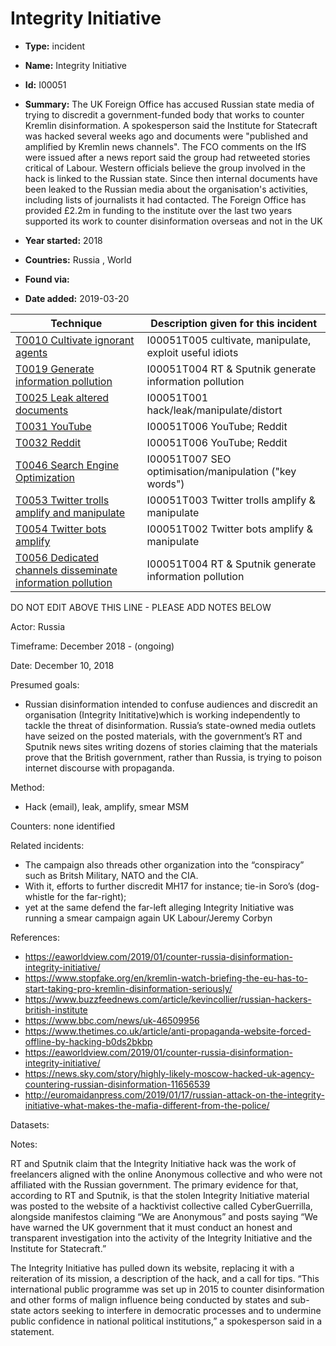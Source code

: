 # Integrity Initiative

* **Type:** incident

* **Name:** Integrity Initiative

* **Id:** I00051

* **Summary:** The UK Foreign Office has accused Russian state media of trying to discredit a government-funded body that works to counter Kremlin disinformation. A spokesperson said the Institute for Statecraft was hacked several weeks ago and documents were "published and amplified by Kremlin news channels".
The FCO comments on the IfS were issued after a news report said the group had retweeted stories critical of Labour. Western officials believe the group involved in the hack is linked to the Russian state. Since then internal documents have been leaked to the Russian media about the organisation's activities, including lists of journalists it had contacted. The Foreign Office has provided £2.2m in funding to the institute over the last two years supported its work to counter disinformation overseas and not in the UK

* **Year started:** 2018

* **Countries:** Russia , World

* **Found via:** 

* **Date added:** 2019-03-20
 

| Technique | Description given for this incident |
| --------- | ------------------------- |
| [T0010 Cultivate ignorant agents](../techniques/T0010.md) | I00051T005 cultivate, manipulate, exploit useful idiots |
| [T0019 Generate information pollution](../techniques/T0019.md) | I00051T004 RT & Sputnik generate information pollution |
| [T0025 Leak altered documents](../techniques/T0025.md) | I00051T001 hack/leak/manipulate/distort |
| [T0031 YouTube](../techniques/T0031.md) | I00051T006 YouTube; Reddit |
| [T0032 Reddit](../techniques/T0032.md) | I00051T006 YouTube; Reddit |
| [T0046 Search Engine Optimization](../techniques/T0046.md) | I00051T007 SEO optimisation/manipulation ("key words") |
| [T0053 Twitter trolls amplify and manipulate](../techniques/T0053.md) | I00051T003 Twitter trolls amplify & manipulate |
| [T0054 Twitter bots amplify](../techniques/T0054.md) | I00051T002 Twitter bots amplify & manipulate |
| [T0056 Dedicated channels disseminate information pollution](../techniques/T0056.md) | I00051T004 RT & Sputnik generate information pollution |


DO NOT EDIT ABOVE THIS LINE - PLEASE ADD NOTES BELOW

Actor: Russia

Timeframe: December 2018 - (ongoing)

Date: December 10, 2018

Presumed goals: 

* Russian disinformation intended to confuse audiences and discredit an organisation (Integrity Inititative)which is working independently to tackle the threat of disinformation. Russia’s state-owned media outlets have seized on the posted materials, with the government’s RT and Sputnik news sites writing dozens of stories claiming that the materials prove that the British government, rather than Russia, is trying to poison internet discourse with propaganda.
 
Method: 

* Hack (email), leak, amplify, smear MSM

Counters: none identified

Related incidents: 

* The campaign also threads other organization into the “conspiracy” such as Britsh Military, NATO and the CIA.
* With it, efforts to further discredit MH17 for instance; tie-in Soro’s (dog-whistle for the far-right); 
* yet at the same defend the far-left alleging Integrity Initiative was running a smear campaign again UK Labour/Jeremy Corbyn

References: 
* https://eaworldview.com/2019/01/counter-russia-disinformation-integrity-initiative/
* https://www.stopfake.org/en/kremlin-watch-briefing-the-eu-has-to-start-taking-pro-kremlin-disinformation-seriously/
* https://www.buzzfeednews.com/article/kevincollier/russian-hackers-british-institute
* https://www.bbc.com/news/uk-46509956
* https://www.thetimes.co.uk/article/anti-propaganda-website-forced-offline-by-hacking-b0ds2bkbp
* https://eaworldview.com/2019/01/counter-russia-disinformation-integrity-initiative/
* https://news.sky.com/story/highly-likely-moscow-hacked-uk-agency-countering-russian-disinformation-11656539
* http://euromaidanpress.com/2019/01/17/russian-attack-on-the-integrity-initiative-what-makes-the-mafia-different-from-the-police/

Datasets: 

Notes: 

RT and Sputnik claim that the Integrity Initiative hack was the work of freelancers aligned with the online Anonymous collective and who were not affiliated with the Russian government. The primary evidence for that, according to RT and Sputnik, is that the stolen Integrity Initiative material was posted to the website of a hacktivist collective called CyberGuerrilla, alongside manifestos claiming “We are Anonymous” and posts saying “We have warned the UK government that it must conduct an honest and transparent investigation into the activity of the Integrity Initiative and the Institute for Statecraft.”

The Integrity Initiative has pulled down its website, replacing it with a reiteration of its mission, a description of the hack, and a call for tips.
“This international public programme was set up in 2015 to counter disinformation and other forms of malign influence being conducted by states and sub-state actors seeking to interfere in democratic processes and to undermine public confidence in national political institutions,” a spokesperson said in a statement.

 

